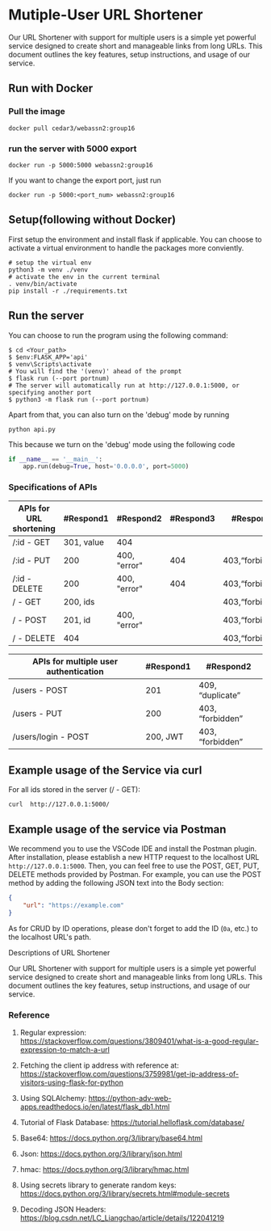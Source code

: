 # Mutiple-User URL Shortener

Our URL Shortener with support for multiple users is a simple yet powerful service designed to create short and manageable links from long URLs. This document outlines the key features, setup instructions, and usage of our service.

## Run with Docker
### Pull the image
```
docker pull cedar3/webassn2:group16
```
### run the server with 5000 export
```
docker run -p 5000:5000 webassn2:group16
```
If you want to change the export port, just run 
```
docker run -p 5000:<port_num> webassn2:group16
```
## Setup(following without Docker)

First setup the environment and install flask if applicable. You can choose to activate a virtual environment to handle the packages more conviently.

```
# setup the virtual env
python3 -m venv ./venv
# activate the env in the current terminal
. venv/bin/activate
pip install -r ./requirements.txt
```

## Run the server

You can choose to run the program using the following command:

```
$ cd <Your_path>
$ $env:FLASK_APP='api'
$ venv\Scripts\activate
# You will find the '(venv)' ahead of the prompt
$ flask run (--port portnum)
# The server will automatically run at http://127.0.0.1:5000, or specifying another port
$ python3 -m flask run (--port portnum) 
```

Apart from that, you can also turn on the 'debug' mode by running

```
python api.py
```

This because we turn on the 'debug' mode using the following code

```Python
if __name__ == '__main__':
    app.run(debug=True, host='0.0.0.0', port=5000)
```

### Specifications of APIs

| APIs for URL shortening | #Respond1 | #Respond2 | #Respond3 | #Respond4 |
| --- | --- | --- | --- | --- |
| /:id - GET | 301, value | 404 |     |     |
| /:id - PUT | 200 | 400, "error" | 404 | 403,“forbidden” |
| /:id - DELETE | 200 | 400, "error" | 404 | 403,“forbidden” |
| / - GET | 200, ids |     |     | 403,“forbidden” |
| / - POST | 201, id | 400, "error" |     | 403,“forbidden” |
| / - DELETE | 404 |     |     | 403,“forbidden” |

| APIs for multiple user authentication | #Respond1 | #Respond2 |
| --- | --- | --- |
| /users - POST | 201 | 409, “duplicate” |
| /users - PUT | 200 | 403, “forbidden” |
| /users/login - POST | 200, JWT | 403, “forbidden” |

## Example usage of the Service via curl

For all ids stored in the server (/ - GET):

```
curl  http://127.0.0.1:5000/ 
```

## Example usage of the service via Postman

We recommend you to use the VSCode IDE and install the Postman plugin.
After installation, please establish a new HTTP request to the localhost URL `http://127.0.0.1:5000`.
Then, you can feel free to use the POST, GET, PUT, DELETE methods provided by Postman. For example, you can use the POST method by adding the following JSON text into the Body section:

```json
{
    "url": "https://example.com"
}
```

As for CRUD by ID operations, please don't forget to add the ID (`0a`, etc.) to the localhost URL's path.

Descriptions of URL Shortener

Our URL Shortener with support for multiple users is a simple yet powerful service designed to create short and manageable links from long URLs. This document outlines the key features, setup instructions, and usage of our service.

### Reference

1. Regular expression: https://stackoverflow.com/questions/3809401/what-is-a-good-regular-expression-to-match-a-url
  
2. Fetching the client ip address with reference at: https://stackoverflow.com/questions/3759981/get-ip-address-of-visitors-using-flask-for-python
  
3. Using SQLAlchemy: https://python-adv-web-apps.readthedocs.io/en/latest/flask_db1.html
  
4. Tutorial of Flask Database: https://tutorial.helloflask.com/database/
  
5. Base64: https://docs.python.org/3/library/base64.html
  
6. Json: https://docs.python.org/3/library/json.html
  
7. hmac: https://docs.python.org/3/library/hmac.html
  
8. Using secrets library to generate random keys: https://docs.python.org/3/library/secrets.html#module-secrets
  
9. Decoding JSON Headers: https://blog.csdn.net/LC_Liangchao/article/details/122041219



